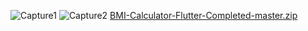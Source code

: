 
![Capture1](https://user-images.githubusercontent.com/93179351/144995601-090b3bdd-e27e-441c-a9cb-f14190036b5a.PNG)
![Capture2](https://user-images.githubusercontent.com/93179351/144995608-97ea64ab-4006-4cdd-b9a7-e987f3250b5f.PNG)
[BMI-Calculator-Flutter-Completed-master.zip](https://github.com/SohaibAhmad01/asigment_3/files/7666833/BMI-Calculator-Flutter-Completed-master.zip)
